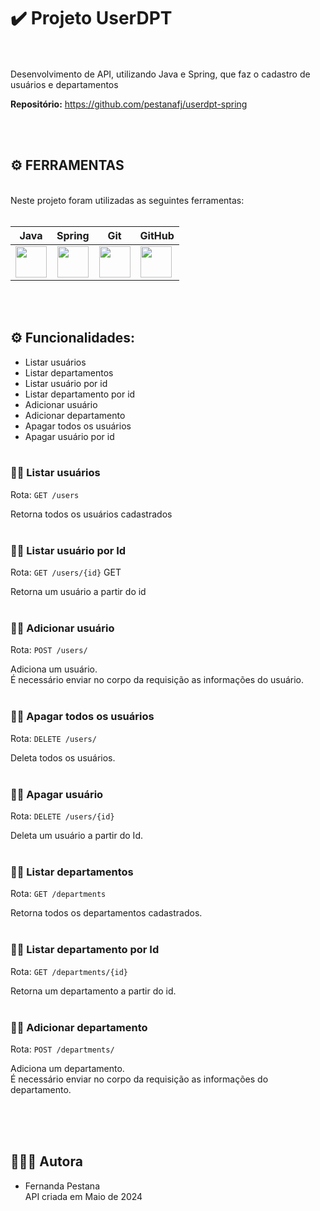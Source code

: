 # ✔️ Projeto UserDPT


<br><br>Desenvolvimento de API, utilizando Java e Spring, que faz o cadastro de usuários e departamentos

**Repositório:** https://github.com/pestanafj/userdpt-spring

<br><br>

## ⚙️ FERRAMENTAS
      
<br>
Neste projeto foram utilizadas as seguintes ferramentas:
<br><br>

| Java | Spring | Git | GitHub | 
| :-----------------------------------------------------------------------------------------------------------------------: | :---------------------------------------------------------------------------------------------------------------: | :-----------------------------------------------------------------------------------------------------------------: | ------------------------------------------------------------------------------------------------------------------------- |
| <img height="50" width="50" src="https://cdn.jsdelivr.net/gh/devicons/devicon@latest/icons/java/java-original.svg" /> | <img height="50" width="50" src="https://cdn.jsdelivr.net/gh/devicons/devicon@latest/icons/spring/spring-original.svg" /> |<img height="50" width="50" src="https://cdn.jsdelivr.net/gh/devicons/devicon/icons/git/git-original.svg"/> | <img height="50" width="50" src="https://cdn.jsdelivr.net/gh/devicons/devicon/icons/github/github-original.svg"/> 

<br><br>


## ⚙️ Funcionalidades:


*   Listar usuários
*   Listar departamentos
*   Listar usuário por id
*   Listar departamento por id
*   Adicionar usuário
*   Adicionar departamento
*   Apagar todos os usuários
*   Apagar usuário por id<br><br>


### 🙋🏻 Listar usuários
Rota: ``GET /users`` 

Retorna todos os usuários cadastrados<br><br>

### 🙋🏻 Listar usuário por Id
Rota: ``GET /users/{id}`` GET

Retorna um usuário a partir do id<br><br>

### 🙋🏻 Adicionar usuário
Rota: ``POST /users/`` 

Adiciona um usuário.<br>
É necessário enviar no corpo da requisição as informações do usuário.<br><br>

### 🙋🏻 Apagar todos os usuários
Rota: ``DELETE /users/`` 

Deleta todos os usuários.<br><br>

### 🙋🏻 Apagar usuário
Rota: ``DELETE /users/{id}`` 

Deleta um usuário a partir do Id.<br><br>

### 🙋🏻 Listar departamentos
Rota: ``GET /departments`` 

Retorna todos os departamentos cadastrados.<br><br>

### 🙋🏻 Listar departamento por Id
Rota: ``GET /departments/{id}`` 

Retorna um departamento a partir do id.<br><br>

### 🙋🏻 Adicionar departamento
Rota: ``POST /departments/`` 

Adiciona um departamento.<br>
É necessário enviar no corpo da requisição as informações do departamento.<br><br>

<br><br>
## 👩🏻‍💻 Autora
- Fernanda Pestana<br>
API criada em Maio de 2024
